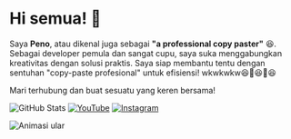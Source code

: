 
# Hi semua! 👋
Saya **Peno**, atau dikenal juga sebagai **"a professional copy paster"** 😆. Sebagai developer pemula dan sangat cupu, saya suka menggabungkan kreativitas dengan solusi praktis. Saya siap membantu tentu dengan sentuhan "copy-paste profesional" untuk efisiensi! wkwkwkw😆🚀😆🚀😆
<!--
- 🔭 Saat ini sedang mengerjakan proyek-proyek menarik di pengembangan mobile Android.
- 🌱 Selalu belajar dan bereksperimen dengan tools dan teknik terbaru di dunia mobile dev.
- 💬 Tanya saya soal Java, Android, atau tips menyelesaikan pekerjaan dengan efektif!
-->
Mari terhubung dan buat sesuatu yang keren bersama!

<!--
### 🔥 Proyek Terbaru
- [Nama Proyek 1](https://github.com/USERNAME/NamaProyek1) - Deskripsi singkat proyek ini
- [Nama Proyek 2](https://github.com/USERNAME/NamaProyek2) - Deskripsi singkat proyek ini
-->


![GitHub Stats](https://github-readme-stats.vercel.app/api?username=penoFahmi&show_icons=true&theme=tokyonight)
[![YouTube](https://img.shields.io/badge/YouTube-FF0000?style=for-the-badge&logo=youtube&logoColor=white)](https://www.youtube.com/channel/UCe9l6F1ZvWIKSOXVP-mC-Qg) 
[![Instagram](https://img.shields.io/badge/Instagram-E4405F?style=for-the-badge&logo=instagram&logoColor=white)](https://www.instagram.com/fahmi.peno)

<!--
![Java](https://img.shields.io/badge/Java-%23ED8B00.svg?style=for-the-badge&logo=java&logoColor=white)
![Android](https://img.shields.io/badge/Android-%3DDC84.svg?style=for-the-badge&logo=android&logoColor=white)
-->

![Animasi ular](https://raw.githubusercontent.com/penoFahmi/penoFahmi/output/github-contribution-grid-snake-dark.svg)
